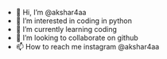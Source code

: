 - 👋 Hi, I’m @akshar4aa
- 👀 I’m interested in coding in python
- 🌱 I’m currently learning coding
- 💞️ I’m looking to collaborate on github
- 📫 How to reach me instagram @akshar4aa
<!---
akshar4aa/akshar4aa is a ✨ special ✨ repository because its `README.md` (this file) appears on your GitHub profile.
You can click the Preview link to take a look at your changes.
--->
